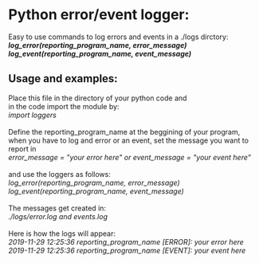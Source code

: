 # Python error/event logger:
Easy to use commands to log errors and events in a ./logs dirctory:<br>
<b><i>log_error(reporting_program_name, error_message)<br>
log_event(reporting_program_name, event_message)</i></b><br>

## Usage and examples:
Place this file in the directory of your python code and<br>
in the code import the module by:<br>
  <i>import loggers</i><br>
<br>
Define the reporting_program_name at the beggining of your program,<br>
when you have to log and error or an event, set the message you want to report in<br>
  <i>error_message = "your error here" or event_message = "your event here"</i><br>
<br>
and use the loggers as follows:<br>
  <i>log_error(reporting_program_name, error_message)<br>
  log_event(reporting_program_name, event_message)</i><br>
<br>
The messages get created in:<br>
<i>./logs/error.log and events.log</i><br>
<br>
Here is how the logs will appear:<br>
<i>2019-11-29 12:25:36 reporting_program_name [ERROR]: your error here<br>
2019-11-29 12:25:36 reporting_program_name [EVENT]: your event here</i><br>
